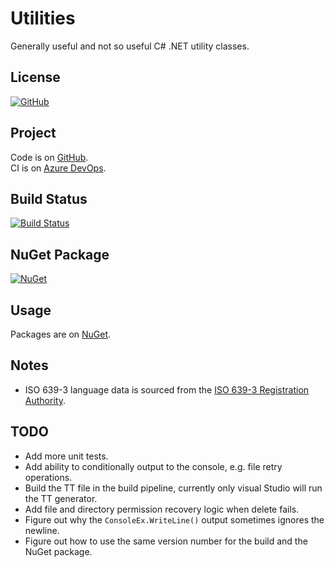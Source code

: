 # Utilities

Generally useful and not so useful C# .NET utility classes.

## License

[![GitHub](https://img.shields.io/github/license/ptr727/Utilities)](https://github.com/ptr727/Utilities/blob/master/LICENSE)

## Project

Code is on [GitHub](https://github.com/ptr727/Utilities).   
CI is on [Azure DevOps](https://dev.azure.com/pieterv/Utilities).

## Build Status

[![Build Status](https://dev.azure.com/pieterv/Utilities/_apis/build/status/Utilities-YAML-CI?branchName=master)](https://dev.azure.com/pieterv/Utilities/_build/latest?definitionId=29&branchName=master)

## NuGet Package

[![NuGet](https://img.shields.io/nuget/v/InsaneGenius.Utilities?logo=nuget)](https://www.nuget.org/packages/InsaneGenius.Utilities/)

## Usage

Packages are on [NuGet](https://www.nuget.org/packages/InsaneGenius.Utilities/).

## Notes

- ISO 639-3 language data is sourced from the [ISO 639-3 Registration Authority](https://iso639-3.sil.org/code_tables/download_tables).

## TODO

- Add more unit tests.
- Add ability to conditionally output to the console, e.g. file retry operations.
- Build the TT file in the build pipeline, currently only visual Studio will run the TT generator.
- Add file and directory permission recovery logic when delete fails.
- Figure out why the `ConsoleEx.WriteLine()` output sometimes ignores the newline.
- Figure out how to use the same version number for the build and the NuGet package.
